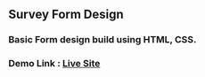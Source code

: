 ## Survey Form Design

### Basic Form design build using HTML, CSS.

### Demo Link : <a href='https://air-survey-form.netlify.app/' target='_blank'>Live Site</a>
